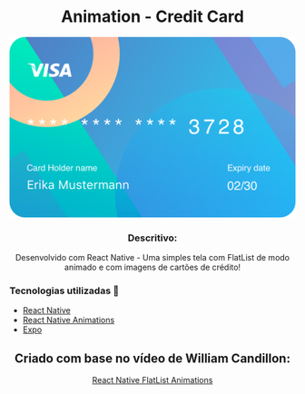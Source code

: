 <h1 align='center'>Animation - Credit Card</h1>

![Cards](https://github.com/juuliana/AnimationCard/blob/main/src/assets/card1.png)

<h3 align="center">Descritivo:</h3>
<p align="center">
    Desenvolvido com React Native - Uma simples tela com FlatList de modo animado e com imagens de cartões de crédito!</br>
</p>

<h3>Tecnologias utilizadas 🚀</h3>
<ul>
    <li><a href="https://reactnative.dev" target="_blank">React Native</a></li>
    <li><a href="https://reactnative.dev/docs/animations" target="_blank">React Native Animations</a></li>
    <li><a href="https://expo.io" target="_blank">Expo</a></li>

</ul>

<h2 align='center'>Criado com base no vídeo de William Candillon:</h2>
<p align='center'>
    <a href='https://www.youtube.com/watch?v=NiFdK-s6OP8' target='blank'>React Native FlatList Animations</a>
</p>
